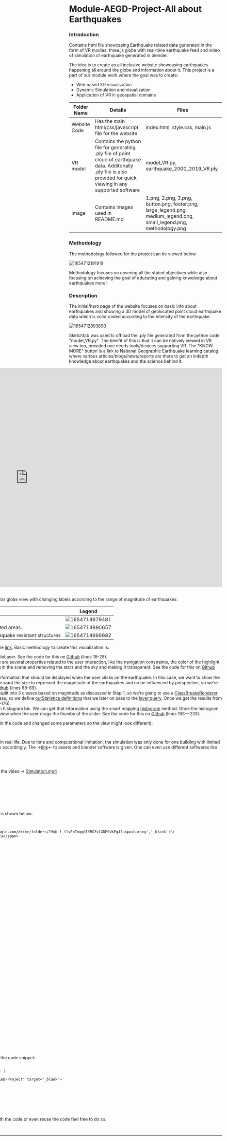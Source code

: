 # Module-AEGD-Project-All about Earthquakes

### Introduction

Contains html file showcasing Earthquake related data generated in the form of VR modles, three.js globe with real-time earthquake feed and video of simulation of earthquake generated in blender.

The idea is to create an all inclusive website showcasing earthquakes happening all around the globe and information about it. This project is a part of our module work where the goal was to create:

* Web based 3D visualization
* Dynamic Simulation and visualization
* Application of VR in geospatial domains

| Folder Name  | Details                                                                                                                                                                 | Files                                                                                                               |
| ------------ | ----------------------------------------------------------------------------------------------------------------------------------------------------------------------- | ------------------------------------------------------------------------------------------------------------------- |
| Website Code | Has the main html/css/javascript file for the website                                                                                                                   | index.html, style.css, main.js                                                                                      |
| VR model     | Contains the python file for generating .ply file of point cloud of earthquake data. Additonally .ply file is also provided for quick viewing in any supported software | model_VR.py, earthquake_2000_2019_VR.ply                                                                            |
| image        | Contains images used in README.md                                                                                                                                       | 1.png, 2.png, 3.png, button.png, footer.png, large_legend.png, medium_legend.png, small_legend.png, methodology.png |

### Methodology

The methodology followed for the project can be viewed below:

![1654712191919](image/README/1654712191919.png)

Methodology focuses on covering all the stated objectives while also focusing on achieving the goal of educating and gaining knwoledge about earthquakes more!

### Description

The initial/hero page of the website focuses on basic info about earthquakes and showing a 3D model of geolocated point cloud earthquake data which is color coded according to the intensity of the earthquake.

![1654712893890](image/README/1654712893890.png)

Sketchfab was used to offload the .ply file generated from the python code "model_VR.py". The benifit of this is that it can be natively viewed in VR view too, provided one needs tools/devices supporting VR. The "KNOW MORE" button is a link to National Geographic Earthquake learning catalog where various articles/blogs/news/reports are there to get an indepth knowledge about earthquakes and the science behind it.

<div class="sketchfab-embed-wrapper" style="float: right; clear: right"> <iframe title="Earthquakes - 2000 to 2019" frameborder="0" allowfullscreen mozallowfullscreen="true" webkitallowfullscreen="true" allow="autoplay; fullscreen; xr-spatial-tracking" xr-spatial-tracking execution-while-out-of-viewport execution-while-not-rendered web-share width="1280" height="720" src="https://sketchfab.com/models/894ad84ceb8b444a91fbc05f20530bcd/embed?autostart=1&camera=0&transparent=1&ui_infos=0&ui_watermark=0" align="right"> </iframe>

This is the -> [link](https://sketchfab.com/models/894ad84ceb8b444a91fbc05f20530bcd/embed?autostart=1&camera=0&transparent=1&ui_infos=0&ui_watermark=0) to the 3D model above.

The next part is to show real time feed via ArcGIS API. The goal is to create a modular globe view with changing labels according to the range of magnitude of earthquakes:

| Magnitude  | Description                                                                         | Legend                                         |
| ---------- | ----------------------------------------------------------------------------------- | ---------------------------------------------- |
| < 5.0      | They don't cause any significant damage.                                            | ![1654714979481](image/README/1654714979481.png) |
| 5.0 - 7.0 | They can damage buildings and other structures in populated areas.                  | ![1654714990657](image/README/1654714990657.png) |
| > 7,0      | These earthquakes are likely to case damage even to earthquake resistant structures | ![1654714999682](image/README/1654714999682.png) |

This is a recreation of an ESRI 3D visualization lesson which can be accessed via the [link](https://www.esri.com/arcgis-blog/products/js-api-arcgis/3d-gis/a-classical-visualization-of-earthquakes-using-arcgis-api-for-javascript/). Basic methodlogy to create this visualization is:

* Create the map: contains the vintage basemap from John Nelson loaded as a TileLayer. See the code for this on [Github](https://github.com/RalucaNicola/JSAPI_demos/blob/master/last-earthquakes/main.js#L18) (lines 18–28).
* Create the [SceneView](https://developers.arcgis.com/javascript/latest/api-reference/esri-views-SceneView.html) that the map will be rendered to. On the [SceneView](https://developers.arcgis.com/javascript/latest/api-reference/esri-views-SceneView.html) there are several properties related to the user interaction, like the [navigation constraints](https://developers.arcgis.com/javascript/latest/api-reference/esri-views-SceneView.html#constraints), the color of the [highlight](https://developers.arcgis.com/javascript/latest/api-reference/esri-views-SceneView.html#highlightOptions) when the user clicks on an earthquake, the [environment settings](https://developers.arcgis.com/javascript/latest/api-reference/esri-views-SceneView.html#environment) for the lighting in the scene and removing the stars and the sky and making it transparent. See the code for this on [Github](https://github.com/RalucaNicola/JSAPI_demos/blob/master/last-earthquakes/main.js#L30) (lines 30–60).
* Create the [GeoJSONLayer](https://developers.arcgis.com/javascript/latest/api-reference/esri-layers-GeoJSONLayer.html) with the earthquakes. The[ popupTemplate](https://developers.arcgis.com/javascript/latest/api-reference/esri-layers-GeoJSONLayer.html#popupTemplate) sets the information that should be displayed when the user clicks on the earthquake. In this case, we want to show the magnitude of the earthquake, where it happened and what time it happened. We want the size to represent the magnitude of the earthquakes and no be influenced by perspective, so we’re going to set `screenSizePerspectiveEnabled` to `false`. See the code for this on [Github](https://github.com/RalucaNicola/JSAPI_demos/blob/master/last-earthquakes/main.js#L68) (lines 68–89).
* The next part of the code is about setting the renderer on the layer. The data is split into 3 classes based on magnitude as discussed in Step 1, so we’re going to use a [ClassBreaksRenderer](https://developers.arcgis.com/javascript/latest/api-reference/esri-renderers-ClassBreaksRenderer.html). For each of the classes we want to count how many earthquakes are in each class, so we define [outStatistics definitions](https://github.com/RalucaNicola/JSAPI_demos/blob/master/last-earthquakes/main.js#L93) that we later on pass to the [layer query](https://github.com/RalucaNicola/JSAPI_demos/blob/master/last-earthquakes/main.js#L139). Once we get the results from the statistics, we define the renderer. See the code for this on [Github](https://github.com/RalucaNicola/JSAPI_demos/blob/master/last-earthquakes/main.js#L142) (lines 142–176).
* Finally, the [HistogramRangeSlider](https://developers.arcgis.com/javascript/latest/api-reference/esri-widgets-HistogramRangeSlider.html) needs to know how many features are in each histogram bin. We can get that information using the smart mapping [histogram](https://developers.arcgis.com/javascript/latest/api-reference/esri-renderers-smartMapping-statistics-histogram.html) method. Once the histogram slider is created, we define an event listener that will filter the data on the layer view when the user drags the thumbs of the slider. See the code for this on [Github](https://github.com/RalucaNicola/JSAPI_demos/blob/master/last-earthquakes/main.js#L193) (lines 193 — 233).

After that the website will look somewhat like this(I have changed the basetilelayer in the code and changed some parameters so the view might look different):

![1654715404056](image/README/1654715404056.png)

The final stage is to create a simulation to show how earthquakes affect structures in real life. Due to time and computational limitation, the simulation was only done for one building with limited parameters in blender. One can increase the complexity and poly-count geometries accordingly. The ->[link](https://drive.google.com/drive/folders/19yK-l_flvEnTnqqOlYROZv1GDM9VkEqJ)<- to assets and blender software is given. One can even use different softwares like [Houdini-SideFX](https://www.sidefx.com/gallery/houdini-earthquake-house-collapse-rnd/) and [Unity](https://github.com/ertanturan/Unity-Earthquake-Simulation).

![1654716540705](image/README/1654716540705.png)

The simulation was exported and uploaded to youtube for website fetching. Link to the video -> [Simulation.mp4](https://www.youtube.com/embed/-Axoi7aW4Is?autoplay=0&mute=0)

##### Additonal things

![1654717016693](image/README/1654717016693.png)

**Buttons**

They were used for linking different wbsites and url. The code framework of which is shown below:

html code

```
<button type="button" class="button" onclick=" window.open('https://drive.google.com/drive/folders/19yK-l_flvEnTnqqOlYROZv1GDM9VkEqJ?usp=sharing','_blank')">
                <span class="button__text">Download Blender 2.79 file + assets</span>
                <span class="button__icon">
                    <ion-icon name="link-outline"></ion-icon>
                </span>
            </button>
```

css code

```
.button {
    display: flex;
    height: 50px;
    padding: 0;
    background: #009578;
    border: none;
    outline: none;
    border-radius: 5px;
    overflow: hidden;
    font-family: "Quicksand", sans-serif;
    font-size: 16px;
    font-weight: 500;
    cursor: pointer;
  }
  
  .button:hover {
    background: #008168;
  }
  
  .button:active {
    background: #006e58;
  }
  
  .button__text,
  .button__icon {
    display: inline-flex;
    align-items: center;
    padding: 0 24px;
    color: #fff;
    height: 100%;
  }
  
  .button__icon {
    font-size: 1.5em;
    background: rgba(0, 0, 0, 0.08);
  }
```

For further clarification one can refer the [tutorial](https://www.youtube.com/watch?v=A7G-kAyfxqY&t=49s).

![1654717261623](image/README/1654717261623.png)

**Footer with name and GitHub logo**

Created using footer functionality and the same [tutorial](https://www.youtube.com/watch?v=A7G-kAyfxqY&t=49s) mentioned above. Below is the code snippet:

```
<footer>
        <div class="h8" style="position: relative;">Created by Abhishek Rawat |
        <!-- GITHUB Link of repository of this code -->
        <a class="social_icon" href="https://github.com/AiM0-create/Module-AEGD-Project" target="_blank"> 
            <ion-icon name="logo-github"></ion-icon>
        </a>
        </div>
    </footer>
```

### Conclusion

The project has lot of scope of improvement so if you want to collab, raise issue with the code or even reuse the code feel free to do so.

Contact: [LinkedIn](https://www.linkedin.com/in/abhishek-rawat-9795a914a/) 


---
